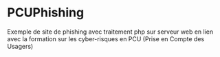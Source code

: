 # PCUPhishing
Exemple de site de phishing avec traitement php sur serveur web en lien avec la formation sur les cyber-risques en PCU (Prise en Compte des Usagers)
